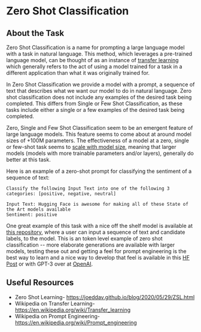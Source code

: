# Zero Shot Classification

## About the Task

Zero Shot Classification is a name for prompting a large language model with a task in natural language.  This method, which leverages a pre-trained language model, can be thought of as an instance of [transfer learning](https://www.youtube.com/watch?v=BqqfQnyjmgg) which generally refers to the act of using a model trained for a task in a different application than what it was originally trained for. 

In Zero Shot Classification we provide a model with a prompt, a sequence of text that describes what we want our model to do in natural language. Zero shot classification does not include any examples of the desired task being completed. This differs from Single or Few Shot Classification, as these tasks include either a single or a few examples of the desired task being completed.

Zero, Single and Few Shot Classification seem to be an emergent feature of large language models. This feature seems to come about at around model sizes of +100M parameters. The effectiveness of a model at a zero, single or few-shot task seems to [scale with model size](), meaning that larger models (models with more trainable parameters and/or layers), generally do better at this task.


Here is an example of a zero-shot prompt for classifying the sentiment of a sequence of text:
```
Classify the following Input Text into one of the following 3 categories: [positive, negative, neutral]

Input Text: Hugging Face is awesome for making all of these State of the Art models available
Sentiment: positive

```

One great example of this task with a nice off the shelf model is available at [this repository](https://huggingface.co/facebook/bart-large-mnli), where a user can input a sequence of text and candidate labels, to the model. This is an token level example of zero shot classification -- more elaborate generations are available with larger models, testing these out and getting a feel for prompt engineering is the best way to learn and a nice way to develop that feel is available in this [HF Post](https://huggingface.co/tasks/text-generation) or with GPT-3 over at [OpenAI](https://beta.openai.com/playground).




## Useful Resources

- Zero Shot Learning- https://joeddav.github.io/blog/2020/05/29/ZSL.html
- Wikipedia on Transfer Learning- https://en.wikipedia.org/wiki/Transfer_learning
- Wikipedia on Prompt Engineering- https://en.wikipedia.org/wiki/Prompt_engineering

